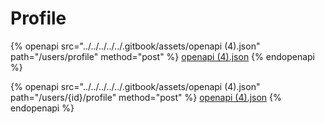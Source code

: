 # Profile

{% openapi src="../../../../../.gitbook/assets/openapi (4).json" path="/users/profile" method="post" %}
[openapi (4).json](<../../../../../.gitbook/assets/openapi (4).json>)
{% endopenapi %}

{% openapi src="../../../../../.gitbook/assets/openapi (4).json" path="/users/{id}/profile" method="post" %}
[openapi (4).json](<../../../../../.gitbook/assets/openapi (4).json>)
{% endopenapi %}
